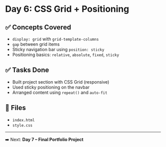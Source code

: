 # Day 6: CSS Grid + Positioning

## ✅ Concepts Covered

- `display: grid` with `grid-template-columns`
- `gap` between grid items
- Sticky navigation bar using `position: sticky`
- Positioning basics: `relative`, `absolute`, `fixed`, `sticky`

## ✅ Tasks Done

- Built project section with CSS Grid (responsive)
- Used sticky positioning on the navbar
- Arranged content using `repeat()` and `auto-fit`

## 📁 Files

- `index.html`
- `style.css`

---

➡️ Next: **Day 7 – Final Portfolio Project**
